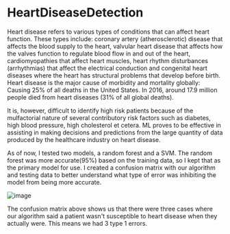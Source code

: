 # HeartDiseaseDetection

Heart disease refers to various types of conditions that can affect heart function. These types include: coronary artery (atherosclerotic) disease that affects the blood supply to the heart, valvular heart disease that affects how the valves function to regulate blood flow in and out of the heart, cardiomyopathies that affect heart muscles, heart rhythm disturbances (arrhythmias) that affect the electrical conduction and congenital heart diseases where the heart has structural problems that develop before birth. Heart disease is the major cause of morbidity and mortality globally: Causing 25% of all deaths in the United States. In 2016, around 17.9 million people died from heart diseases (31% of all global deaths). 

It is, however, difficult to identify high risk patients because of the mulfactorial nature of several contributory risk factors such as diabetes, high blood pressure, high cholesterol et cetera. ML proves to be effective in assisting in making decisions and predictions from the large quantity of data produced by the healthcare industry on heart disease.

As of now, I tested two models, a random forest and a SVM. The random forest was more accurate(95%) based on the training data, so I kept that as the primary model for use. I created a confusion matrix with our algorithm and testing data to better understand what type of error was inhibiting the model from being more accurate. 

![image](https://user-images.githubusercontent.com/54589314/123049256-33b4e800-d3b4-11eb-8641-ab70f0a9e3ea.png)

The confusion matrix above shows us that there were three cases where our algorithm said a patient wasn't susceptible to heart disease when they actually were. This means we had 3 type 1 errors. 
